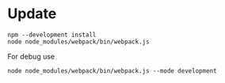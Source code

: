 # Update

```
npm --development install
node node_modules/webpack/bin/webpack.js
```

For debug use
```
node node_modules/webpack/bin/webpack.js --mode development
```
